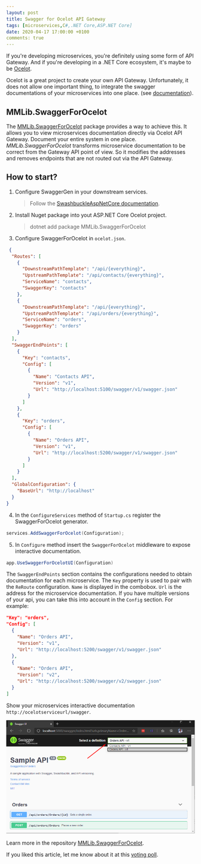 ```yaml
---
layout: post
title: Swagger for Ocelot API Gateway
tags: [microservices,C#,.NET Core,ASP.NET Core]
date: 2020-04-17 17:00:00 +0100
comments: true
---
```


If you're developing microservices, you're definitely using some form of API Gateway. And if you're developing in a .NET Core ecosystem, it's maybe to be [Ocelot](https://github.com/ThreeMammals/Ocelot).

<!-- excerpt -->
Ocelot is a great project to create your own API Gateway. Unfortunately, it does not allow one important thing, to integrate the swagger documentations of your microservices into one place. (see [documentation](https://ocelot.readthedocs.io/en/latest/introduction/notsupported.html)).

## MMLib.SwaggerForOcelot

The [MMLib.SwaggerForOcelot](https://github.com/Burgyn/MMLib.SwaggerForOcelot) package provides a way to achieve this. It allows you to view microservices documentation directly via Ocelot API Gateway. Document your entire system in one place. *MMLib.SwaggerForOcelot* transforms microservice documentation to be correct from the Gateway API point of view. So it modifies the addresses and removes endpoints that are not routed out via the API Gateway.

## How to start?

1. Configure SwaggerGen in your downstream services.
   > Follow the [SwashbuckleAspNetCore documentation](https://github.com/domaindrivendev/Swashbuckle.AspNetCore#getting-started).
2. Install Nuget package into yout ASP.NET Core Ocelot project.
   > dotnet add package MMLib.SwaggerForOcelot
3. Configure SwaggerForOcelot in `ocelot.json`.
```json
 {
  "Routes": [
    {
      "DownstreamPathTemplate": "/api/{everything}",
      "UpstreamPathTemplate": "/api/contacts/{everything}",
      "ServiceName": "contacts",
      "SwaggerKey": "contacts"
    },
    {
      "DownstreamPathTemplate": "/api/{everything}",
      "UpstreamPathTemplate": "/api/orders/{everything}",
      "ServiceName": "orders",
      "SwaggerKey": "orders"
    }
  ],
  "SwaggerEndPoints": [
    {
      "Key": "contacts",
      "Config": [
        {
          "Name": "Contacts API",
          "Version": "v1",
          "Url": "http://localhost:5100/swagger/v1/swagger.json"
        }
      ]
    },
    {
      "Key": "orders",
      "Config": [
        {
          "Name": "Orders API",
          "Version": "v1",
          "Url": "http://localhost:5200/swagger/v1/swagger.json"
        }
      ]
    }
  ],
  "GlobalConfiguration": {
    "BaseUrl": "http://localhost"
  }
}
```

4. In the `ConfigureServices` method of `Startup.cs` register the SwaggerForOcelot generator.
```c#
services.AddSwaggerForOcelot(Configuration);
```

5. In `Configure` method insert the `SwaggerForOcelot` middleware to expose interactive documentation.
```c#
app.UseSwaggerForOcelotUI(Configuration)
```

The `SwaggerEndPoints` section contains the configurations needed to obtain documentation for each microservice. The `Key` property is used to pair with the `ReRoute` configuration. `Name` is displayed in the combobox. `Url` is the address for the microservice documentation. If you have multiple versions of your api, you can take this into account in the `Config` section. For example:

```json
"Key": "orders",
"Config": [
  {
    "Name": "Orders API",
    "Version": "v1",
    "Url": "http://localhost:5200/swagger/v1/swagger.json"
  },
  {
    "Name": "Orders API",
    "Version": "v2",
    "Url": "http://localhost:5200/swagger/v2/swagger.json"
  }
]
```

Show your microservices interactive documentation `http://ocelotserviceurl/swagger`.

![swagger](/assets/images/swagger-for-ocelot/swagger.png)

Learn more in the repository [MMLib.SwaggerForOcelot](https://github.com/Burgyn/MMLib.SwaggerForOcelot).

If you liked this article, let me know about it at this [voting poll](https://app.swallowpoll.com/NYBznJrhGr).
